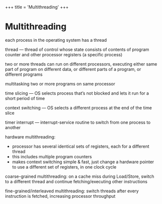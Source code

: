 +++
title = 'Multithreading'
+++
# Multithreading
each process in the operating system has a thread

thread — thread of control whose state consists of contents of program counter and other processor registers (a specific process)

two or more threads can run on different processors, executing either same part of program on different data, or different parts of a program, or different programs

multitasking two or more programs on same processor

time slicing — OS selects process that’s not blocked and lets it run for a short period of time

context switching — OS selects a different process at the end of the time slice

timer interrupt — interrupt-service routine to switch from one process to another

hardware multithreading:

- processor has several identical sets of registers, each for a different thread
- this includes multiple program counters
- makes context switching simple & fast, just change a hardware pointer to use a different set of registers, in one clock cycle

coarse-grained multithreading: on a cache miss during Load/Store, switch to a different thread and continue fetching/executing other instructions

fine-grained/interleaved multithreading: switch threads after every instruction is fetched, increasing processor throughput
